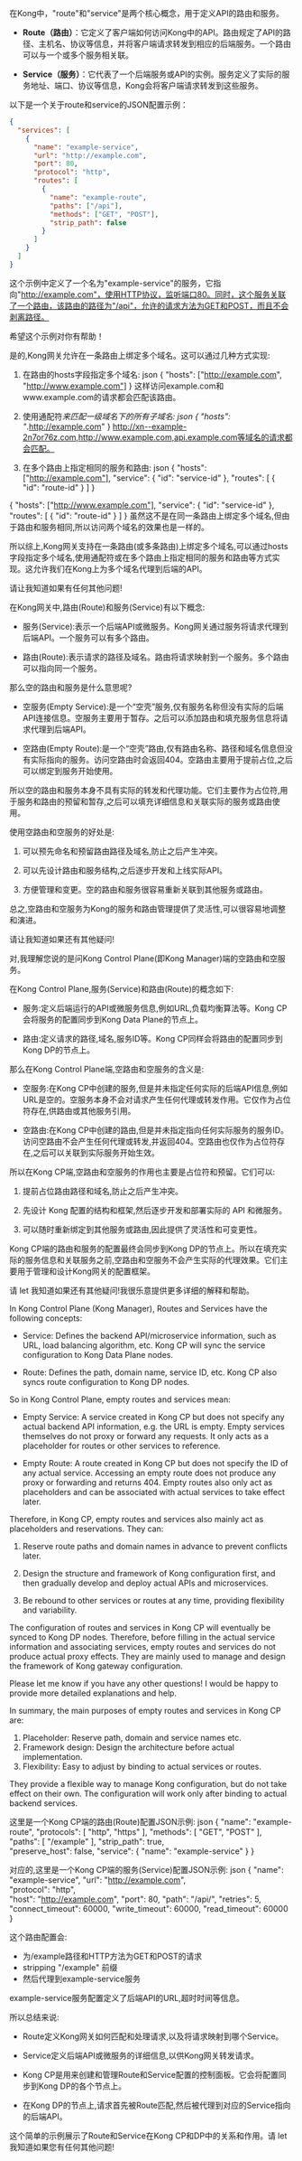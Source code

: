 在Kong中，"route"和"service"是两个核心概念，用于定义API的路由和服务。

- **Route（路由）**：它定义了客户端如何访问Kong中的API。路由规定了API的路径、主机名、协议等信息，并将客户端请求转发到相应的后端服务。一个路由可以与一个或多个服务相关联。

- **Service（服务）**：它代表了一个后端服务或API的实例。服务定义了实际的服务地址、端口、协议等信息，Kong会将客户端请求转发到这些服务。

以下是一个关于route和service的JSON配置示例：

```json
{
  "services": [
    {
      "name": "example-service",
      "url": "http://example.com",
      "port": 80,
      "protocol": "http",
      "routes": [
        {
          "name": "example-route",
          "paths": ["/api"],
          "methods": ["GET", "POST"],
          "strip_path": false
        }
      ]
    }
  ]
}
```

这个示例中定义了一个名为"example-service"的服务，它指向"http://example.com"，使用HTTP协议，监听端口80。同时，这个服务关联了一个路由，该路由的路径为"/api"，允许的请求方法为GET和POST，而且不会剥离路径。

希望这个示例对你有帮助！


是的,Kong网关允许在一条路由上绑定多个域名。这可以通过几种方式实现:

1. 在路由的hosts字段指定多个域名:
json
{
    "hosts": ["http://example.com", "http://www.example.com"] 
}
这样访问example.com和www.example.com的请求都会匹配该路由。

2. 使用通配符*来匹配一级域名下的所有子域名:
json 
{
    "hosts": "*.http://example.com" 
}
http://xn--example-2n7or76z.com,http://www.example.com,api.example.com等域名的请求都会匹配。

3. 在多个路由上指定相同的服务和路由:
json
{
    "hosts": ["http://example.com"],
    "service": { "id": "service-id" },
    "routes": [ { "id": "route-id" } ]
}

{
    "hosts": ["http://www.example.com"], 
    "service": { "id": "service-id" },
    "routes": [ { "id": "route-id" } ]
}
虽然这不是在同一条路由上绑定多个域名,但由于路由和服务相同,所以访问两个域名的效果也是一样的。

所以综上,Kong网关支持在一条路由(或多条路由)上绑定多个域名,可以通过hosts字段指定多个域名,使用通配符或在多个路由上指定相同的服务和路由等方式实现。这允许我们在Kong上为多个域名代理到后端的API。

请让我知道如果有任何其他问题!

在Kong网关中,路由(Route)和服务(Service)有以下概念:

- 服务(Service):表示一个后端API或微服务。Kong网关通过服务将请求代理到后端API。一个服务可以有多个路由。

- 路由(Route):表示请求的路径及域名。路由将请求映射到一个服务。多个路由可以指向同一个服务。

那么空的路由和服务是什么意思呢?

- 空服务(Empty Service):是一个“空壳”服务,仅有服务名称但没有实际的后端API连接信息。空服务主要用于暂存。之后可以添加路由和填充服务信息将请求代理到后端API。

- 空路由(Empty Route):是一个“空壳”路由,仅有路由名称、路径和域名信息但没有实际指向的服务。访问空路由时会返回404。空路由主要用于提前占位,之后可以绑定到服务开始使用。

所以空的路由和服务本身不具有实际的转发和代理功能。它们主要作为占位符,用于服务和路由的预留和暂存,之后可以填充详细信息和关联实际的服务或路由使用。

使用空路由和空服务的好处是:

1. 可以预先命名和预留路由路径及域名,防止之后产生冲突。

2. 可以先设计路由和服务结构,之后逐步开发和上线实际API。

3. 方便管理和变更。空的路由和服务很容易重新关联到其他服务或路由。

总之,空路由和空服务为Kong的服务和路由管理提供了灵活性,可以很容易地调整和演进。

请让我知道如果还有其他疑问!


对,我理解您说的是问Kong Control Plane(即Kong Manager)端的空路由和空服务。

在Kong Control Plane,服务(Service)和路由(Route)的概念如下:

- 服务:定义后端运行的API或微服务信息,例如URL,负载均衡算法等。Kong CP会将服务的配置同步到Kong Data Plane的节点上。

- 路由:定义请求的路径,域名,服务ID等。Kong CP同样会将路由的配置同步到Kong DP的节点上。

那么在Kong Control Plane端,空路由和空服务的含义是:

- 空服务:在Kong CP中创建的服务,但是并未指定任何实际的后端API信息,例如URL是空的。空服务本身不会对请求产生任何代理或转发作用。它仅作为占位符存在,供路由或其他服务引用。

- 空路由:在Kong CP中创建的路由,但是并未指定指向任何实际服务的服务ID。访问空路由不会产生任何代理或转发,并返回404。空路由也仅作为占位符存在,之后可以关联到实际服务开始生效。

所以在Kong CP端,空路由和空服务的作用也主要是占位符和预留。它们可以:

1. 提前占位路由路径和域名,防止之后产生冲突。

2. 先设计 Kong 配置的结构和框架,然后逐步开发和部署实际的 API 和微服务。

3. 可以随时重新绑定到其他服务或路由,因此提供了灵活性和可变更性。

Kong CP端的路由和服务的配置最终会同步到Kong DP的节点上。所以在填充实际的服务信息和关联服务之前,空路由和空服务不会产生实际的代理效果。它们主要用于管理和设计Kong网关的配置框架。

请 let 我知道如果还有其他疑问!我很乐意提供更多详细的解释和帮助。

In Kong Control Plane (Kong Manager), Routes and Services have the following concepts:

- Service: Defines the backend API/microservice information, such as URL, load balancing algorithm, etc. Kong CP will sync the service configuration to Kong Data Plane nodes.

- Route: Defines the path, domain name, service ID, etc. Kong CP also syncs route configuration to Kong DP nodes.

So in Kong Control Plane, empty routes and services mean:

- Empty Service: A service created in Kong CP but does not specify any actual backend API information, e.g. the URL is empty. Empty services themselves do not proxy or forward any requests. It only acts as a placeholder for routes or other services to reference.

- Empty Route: A route created in Kong CP but does not specify the ID of any actual service. Accessing an empty route does not produce any proxy or forwarding and returns 404. Empty routes also only act as placeholders and can be associated with actual services to take effect later.

Therefore, in Kong CP, empty routes and services also mainly act as placeholders and reservations. They can:

1. Reserve route paths and domain names in advance to prevent conflicts later.

2. Design the structure and framework of Kong configuration first, and then gradually develop and deploy actual APIs and microservices.

3. Be rebound to other services or routes at any time, providing flexibility and variability.

The configuration of routes and services in Kong CP will eventually be synced to Kong DP nodes. Therefore, before filling in the actual service information and associating services, empty routes and services do not produce actual proxy effects. They are mainly used to manage and design the framework of Kong gateway configuration.

 Please let me know if you have any other questions! I would be happy to provide more detailed explanations and help.

In summary, the main purposes of empty routes and services in Kong CP are:

1. Placeholder: Reserve path, domain and service names etc.
2. Framework design: Design the architecture before actual implementation.  
3. Flexibility: Easy to adjust by binding to actual services or routes.

They provide a flexible way to manage Kong configuration, but do not take effect on their own. The configuration will work only after binding to actual backend services.


这里是一个Kong CP端的路由(Route)配置JSON示例:
json
{
  "name": "example-route",
  "protocols": [
    "http",
    "https"
  ],
  "methods": [
    "GET",
    "POST"
  ],
  "paths": [
    "/example"
  ],
  "strip_path": true,  
  "preserve_host": false,
  "service": {
    "name": "example-service"
  }
}


对应的,这里是一个Kong CP端的服务(Service)配置JSON示例:
json 
{
  "name": "example-service",
  "url": "http://example.com",  
  "protocol": "http",          
  "host": "http://example.com",
  "port": 80,
  "path": "/api/",
  "retries": 5,
  "connect_timeout": 60000,
  "write_timeout": 60000,
  "read_timeout": 60000     
}


这个路由配置会:

- 为/example路径和HTTP方法为GET和POST的请求
-  stripping "/example" 前缀
- 然后代理到example-service服务

example-service服务配置定义了后端API的URL,超时时间等信息。

所以总结来说:

- Route定义Kong网关如何匹配和处理请求,以及将请求映射到哪个Service。

- Service定义后端API或微服务的详细信息,以供Kong网关转发请求。

- Kong CP是用来创建和管理Route和Service配置的控制面板。它会将配置同步到Kong DP的各个节点上。

- 在Kong DP的节点上,请求首先被Route匹配,然后被代理到对应的Service指向的后端API。

这个简单的示例展示了Route和Service在Kong CP和DP中的关系和作用。请 let 我知道如果您有任何其他问题!


